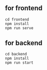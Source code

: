 #

## for frontend

```
cd frontend
npm install
npm run serve

```

## for backend

```
cd backend
npm install
npm run start

```